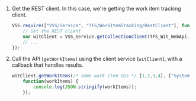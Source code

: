 1. Get the REST client. In this case, we're getting the work item tracking client.

	``` javascript
    VSS.require(["VSS/Service", "TFS/WorkItemTracking/RestClient"], function (VSS_Service, TFS_Wit_WebApi) {
        // Get the REST client
        var witClient = VSS_Service.getCollectionClient(TFS_Wit_WebApi.WorkItemTrackingHttpClient);
        // ...
    });
	```

1. Call the API (```getWorkItems```) using the client service (```witClient```), with a callback that handles results.

	``` javascript
    witClient.getWorkItems(/* some work item IDs */ [1,2,3,4], ["System.Title"]).then(
        function(workItems) {
	    	console.log(JSON.stringify(workItems));
        });
	```
